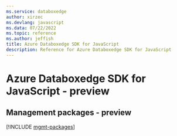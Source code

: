 ```yaml
---
ms.service: databoxedge
author: xirzec
ms.devlang: javascript
ms.data: 07/22/2022
ms.topic: reference
ms.author: jeffish
title: Azure Databoxedge SDK for JavaScript
description: Reference for Azure Databoxedge SDK for JavaScript
---
```

# Azure Databoxedge SDK for JavaScript - preview

## Management packages - preview
[!INCLUDE [mgmt-packages](databoxedge-mgmt-index.md)]
